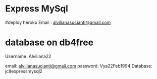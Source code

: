 # Express MySql

#deploy heroku
Email : alvilianasucianti@gmail.com

# database on db4free

Username: Alviliana22

email: alvilianasucianti@gmail.com
password: Vya22Feb1994
Database: jc8expressmysql2